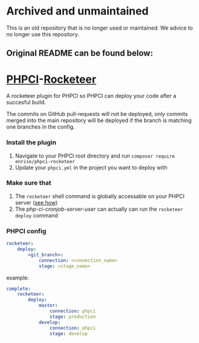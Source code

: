 # Archived and unmaintained

This is an old repository that is no longer used or maintained. We advice to no longer use this repository.

## Original README can be found below:

# [PHPCI](https://www.phptesting.org/)-[Rocketeer](http://rocketeer.autopergamene.eu/)

A rocketeer plugin for PHPCI so PHPCI can deploy your code after a succesful build.

The commits on GitHub pull-requests will not be deployed, only commits merged into the main repository will be deployed
if the branch is matching one branches in the config.

### Install the plugin

1. Navigate to your PHPCI root directory and run `composer require enrise/phpci-rocketeer`
1. Update your `phpci.yml` in the project you want to deploy with

### Make sure that

1. The `rocketeer` shell command is globally accessable on your PHPCI server ([see how](http://rocketeer.autopergamene.eu/#/docs/docs/I-Introduction/Getting-started))
1. The *php-ci-cronjob-server-user* can actually can run the `rocketeer deploy` command

### PHPCI config

```yml
rocketeer:
    deploy:
        <git_branch>:
            connection: <connection_name>
            stage: <stage_name>
```

example:

```yml
complete:
    rocketeer:
        deploy:
            master:
                connection: phpci
                stage: production
            develop:
                connection: phpci
                stage: develop
```
